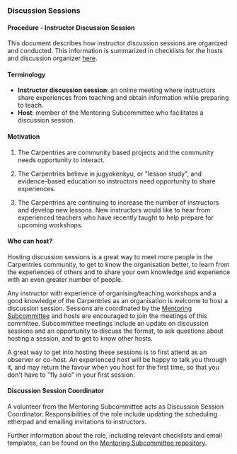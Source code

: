 ### Discussion Sessions

#### Procedure - Instructor Discussion Session

This document describes how instructor discussion sessions are organized and conducted.  This information is summarized in checklists for the hosts and discussion organizer [here](checklists-discussion-sessions.md).  

#### Terminology

-   **Instructor discussion session**: an online meeting where instructors share experiences from teaching and obtain information while preparing to teach.
-   **Host**: member of the Mentoring Subcommittee who facilitates a discussion session.

#### Motivation

1.  The Carpentries are community based projects and the community needs opportunity to interact.

2.  The Carpentries believe in jugyokenkyu, or "lesson study", and evidence-based education so instructors need opportunity to share experiences.

3. The Carpentries are continuing to increase the number of instructors and develop new lessons. New instructors would like to hear from experienced teachers who have recently taught to help prepare for upcoming workshops.

#### Who can host?

Hosting discussion sessions is a great way to meet more people in the Carpentries community, to get to know the organisation better, to learn from the experiences of others and to share your own knowledge and experience with an even greater number of people.

Any instructor with experience of organising/teaching workshops and a good knowledge of the Carpentries as an organisation is welcome to host a discussion session. Sessions are coordinated by the [Mentoring Subcommittee](http://pad.software-carpentry.org/scf-mentoring) and hosts are encouraged to join the meetings of this committee. Subcommittee meetings include an update on discussion sessions and an opportunity to discuss the format, to ask questions about hosting a session, and to get to know other hosts.

A great way to get into hosting these sessions is to first attend as an observer or co-host. An experienced host will be happy to talk you through it, and may return the favour when you host for the first time, so that you don't have to "fly solo" in your first session. 

#### Discussion Session Coordinator

A volunteer from the Mentoring Subcommittee acts as Discussion Session Coordinator. Responsibilities of the role include updating the scheduling etherpad and emailing invitations to instructors.

Further information about the role, including relevant checklists and email templates, can be found on the [Mentoring Subcommittee repository](https://github.com/carpentries/mentoring/blob/master/roles/discussion-coordinators.md).


